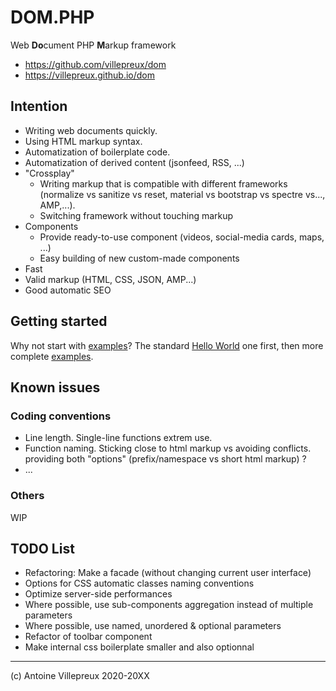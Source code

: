# DOM.PHP

Web **Do**cument PHP **M**arkup framework

  * https://github.com/villepreux/dom
  * https://villepreux.github.io/dom

## Intention

  * Writing web documents quickly.
  * Using HTML markup syntax.
  * Automatization of boilerplate code.
  * Automatization of derived content (jsonfeed, RSS, ...)
  * "Crossplay"
    * Writing markup that is compatible with different frameworks (normalize vs sanitize vs reset, material vs bootstrap vs spectre vs..., AMP,...).
    * Switching framework without touching markup
  * Components
    * Provide ready-to-use component (videos, social-media cards, maps, ...)
    * Easy building of new custom-made components
  * Fast
  * Valid markup (HTML, CSS, JSON, AMP...)
  * Good automatic SEO

## Getting started

Why not start with [examples](https://github.com/villepreux/dom/tree/master/examples)?
The standard [Hello World](https://github.com/villepreux/dom/tree/master/examples/helloworld/index.php) one first, then more complete [examples](https://github.com/villepreux/dom/tree/master/examples).


## Known issues

### Coding conventions

  * Line length. Single-line functions extrem use.
  * Function naming. Sticking close to html markup vs avoiding conflicts. providing both "options" (prefix/namespace vs short html markup) ?
  * ...

### Others

WIP

## TODO List

  * Refactoring: Make a facade (without changing current user interface)
  * Options for CSS automatic classes naming conventions
  * Optimize server-side performances
  * Where possible, use sub-components aggregation instead of multiple parameters
  * Where possible, use named, unordered & optional parameters
  * Refactor of toolbar component
  * Make internal css boilerplate smaller and also optionnal

----

(c) Antoine Villepreux 2020-20XX
